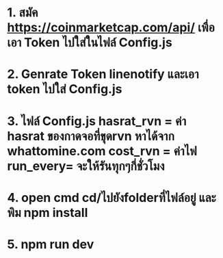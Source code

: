 # 1. สมัค https://coinmarketcap.com/api/ เพื่อเอา Token ไปใส่ในไฟล์ Config.js
# 2. Genrate Token linenotify และเอา token ไปใส่ Config.js
# 3. ไฟล์ Config.js hasrat_rvn = ค่า hasrat ของกาดจอที่ขุดrvn หาได้จาก whattomine.com  cost_rvn = ค่าไฟ run_every= จะให้รันทุกๆกี่ชั่วโมง
# 4. open cmd cd/ไปยังfolderที่ไฟล์อยู่ และพิม npm install
# 5. npm run dev